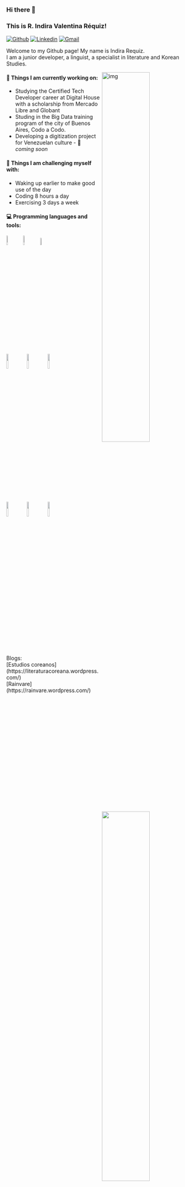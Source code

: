 ### Hi there 👋 
### This is R. Indira Valentina Réquiz!

[![Github](https://img.shields.io/badge/-Github-000?style=flat&logo=Github&logoColor=white)](https://github.com/rainvare)
[![Linkedin](https://img.shields.io/badge/-LinkedIn-blue?style=flat&logo=Linkedin&logoColor=white)](https://www.linkedin.com/in/indiravalentinarequiz/)
[![Gmail](https://img.shields.io/badge/-Gmail-c14438?style=flat&logo=Gmail&logoColor=white)](mailto:indirarequiz@gmail.com)

Welcome to my Github page! My name is Indira Requiz. 
<br/>
I am a junior developer, a linguist, a specialist in literature and Korean Studies.
<br/>

<img align="right" alt="img" src="https://github.com/rainvare/CTDDigitalHouse/blob/main/img/perfil.png" width="50%" height="auto" />


#### 🌱 Things I am currently working on: 
- Studying the Certified Tech Developer career at Digital House with a scholarship from Mercado Libre and Globant
- Studing in the Big Data training program of the city of Buenos Aires, Codo a Codo. 
- Developing a digitization project for Venezuelan culture  -  🚀 *coming soon*

#### :muscle: Things I am challenging myself with:
- Waking up earlier to make good use of the day
- Coding 8 hours a day
- Exercising 3 days a week


#### :computer: Programming languages and tools: 
<p>
	<img width="50%" align="right" src="https://github-readme-stats.vercel.app/api?username=rainvare&show_icons=true&hide_border=true" />

<code><img width="8%" src="https://www.vectorlogo.zone/logos/w3_html5/w3_html5-icon.svg"></code>
<code><img width="8%" src="https://www.vectorlogo.zone/logos/w3_css/w3_css-icon.svg"></code>
<code><img width="7%" src="https://cdn.worldvectorlogo.com/logos/javascript-1.svg"></code>
<br/>
<code><img width="10%" src="https://www.vectorlogo.zone/logos/git-scm/git-scm-ar21.svg"></code>
<code><img width="10%" src="https://www.vectorlogo.zone/logos/java/java-ar21.svg"></code>
<code><img width="10%" src="https://www.vectorlogo.zone/logos/python/python-ar21.svg"></code>
<br/>
<code><img width="10%" src="https://www.vectorlogo.zone/logos/mysql/mysql-ar21.svg"></code>
<code><img width="10%" src="https://www.vectorlogo.zone/logos/mongodb/mongodb-ar21.svg"></code>
<code><img width="10%" src="https://www.soutechventures.com/wp-content/uploads/2018/07/ibm-spss-training-in-abuja-lagos-nigeria.png"></code>
</p>

<p>Blogs: 
<br/>
[Estudios coreanos](https://literaturacoreana.wordpress.com/)
<br/>
[Rainvare](https://rainvare.wordpress.com/)
</p>
